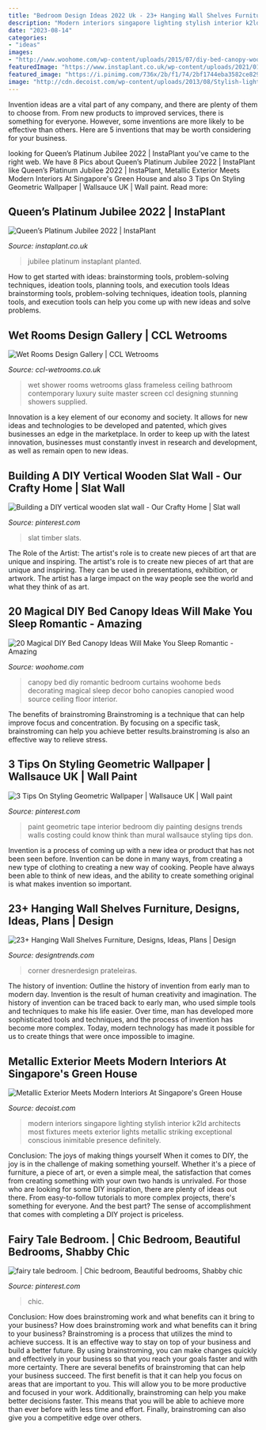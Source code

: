 ```yaml
---
title: "Bedroom Design Ideas 2022 Uk - 23+ Hanging Wall Shelves Furniture, Designs, Ideas, Plans"
description: "Modern interiors singapore lighting stylish interior k2ld architects most fixtures meets exterior lights metallic striking exceptional conscious inimitable presence definitely"
date: "2023-08-14"
categories:
- "ideas"
images:
- "http://www.woohome.com/wp-content/uploads/2015/07/diy-bed-canopy-woohome-5.jpg"
featuredImage: "https://www.instaplant.co.uk/wp-content/uploads/2021/01/3D-Crown-4m-high-980x1505.jpg"
featured_image: "https://i.pinimg.com/736x/2b/f1/74/2bf1744eba3582ce82907cffff88f7fb--christmas-bedroom-white-christmas.jpg"
image: "http://cdn.decoist.com/wp-content/uploads/2013/08/Stylish-lighting-fixtures.jpg"
---
```



Invention ideas are a vital part of any company, and there are plenty of them to choose from. From new products to improved services, there is something for everyone. However, some inventions are more likely to be effective than others. Here are 5 inventions that may be worth considering for your business.

	

		
looking for Queen’s Platinum Jubilee 2022 | InstaPlant you've came to the right web. We have 8 Pics about Queen’s Platinum Jubilee 2022 | InstaPlant like Queen’s Platinum Jubilee 2022 | InstaPlant, Metallic Exterior Meets Modern Interiors At Singapore&#039;s Green House and also 3 Tips On Styling Geometric Wallpaper | Wallsauce UK | Wall paint. Read more:
		
    
## Queen’s Platinum Jubilee 2022 | InstaPlant

<img loading=lazy src="https://www.instaplant.co.uk/wp-content/uploads/2021/01/3D-Crown-4m-high-980x1505.jpg" onerror="this.onerror=null;this.src='https://tse4.mm.bing.net/th?id=OIP.5aLEJJYSLDFj4csSLZdEQQHaLX&amp;pid=15.1';" alt="Queen’s Platinum Jubilee 2022 | InstaPlant">

_Source: instaplant.co.uk_

>jubilee platinum instaplant planted. 

	

How to get started with ideas: brainstorming tools, problem-solving techniques, ideation tools, planning tools, and execution tools
Ideas brainstorming tools, problem-solving techniques, ideation tools, planning tools, and execution tools can help you come up with new ideas and solve problems.

    
## Wet Rooms Design Gallery | CCL Wetrooms

<img loading=lazy src="https://www.ccl-wetrooms.co.uk/wp-content/uploads/2013/10/gal-04.jpg" onerror="this.onerror=null;this.src='https://tse4.mm.bing.net/th?id=OIP.esL3ufJDe6pQPFgWGIRmvQHaLJ&amp;pid=15.1';" alt="Wet Rooms Design Gallery | CCL Wetrooms">

_Source: ccl-wetrooms.co.uk_

>wet shower rooms wetrooms glass frameless ceiling bathroom contemporary luxury suite master screen ccl designing stunning showers supplied. 

	

Innovation is a key element of our economy and society. It allows for new ideas and technologies to be developed and patented, which gives businesses an edge in the marketplace. In order to keep up with the latest innovation, businesses must constantly invest in research and development, as well as remain open to new ideas.

    
## Building A DIY Vertical Wooden Slat Wall - Our Crafty Home | Slat Wall

<img loading=lazy src="https://i.pinimg.com/736x/60/02/c9/6002c9213cbe89c3fd799be5f1846bc2.jpg" onerror="this.onerror=null;this.src='https://tse1.mm.bing.net/th?id=OIP.ztMixkoJrR1VMu4HBgJsTQHaJ3&amp;pid=15.1';" alt="Building a DIY vertical wooden slat wall - Our Crafty Home | Slat wall">

_Source: pinterest.com_

>slat timber slats. 

	

The Role of the Artist: The artist's role is to create new pieces of art that are unique and inspiring.
The artist's role is to create new pieces of art that are unique and inspiring. They can be used in presentations, exhibition, or artwork. The artist has a large impact on the way people see the world and what they think of as art.

    
## 20 Magical DIY Bed Canopy Ideas Will Make You Sleep Romantic - Amazing

<img loading=lazy src="http://www.woohome.com/wp-content/uploads/2015/07/diy-bed-canopy-woohome-5.jpg" onerror="this.onerror=null;this.src='https://tse1.mm.bing.net/th?id=OIP.rSlS-P24WMJJJnProar_iAHaLF&amp;pid=15.1';" alt="20 Magical DIY Bed Canopy Ideas Will Make You Sleep Romantic - Amazing">

_Source: woohome.com_

>canopy bed diy romantic bedroom curtains woohome beds decorating magical sleep decor boho canopies canopied wood source ceiling floor interior. 

	

The benefits of brainstroming
Brainstroming is a technique that can help improve focus and concentration. By focusing on a specific task, brainstroming can help you achieve better results.brainstroming is also an effective way to relieve stress.

    
## 3 Tips On Styling Geometric Wallpaper | Wallsauce UK | Wall Paint

<img loading=lazy src="https://i.pinimg.com/736x/15/74/86/157486c68994f21243740b39ac261b95.jpg" onerror="this.onerror=null;this.src='https://tse1.mm.bing.net/th?id=OIP.4BHSF3sjyDl2_24nkyi2oAHaLH&amp;pid=15.1';" alt="3 Tips On Styling Geometric Wallpaper | Wallsauce UK | Wall paint">

_Source: pinterest.com_

>paint geometric tape interior bedroom diy painting designs trends walls costing could know think than mural wallsauce styling tips don. 

	

Invention is a process of coming up with a new idea or product that has not been seen before. Invention can be done in many ways, from creating a new type of clothing to creating a new way of cooking. People have always been able to think of new ideas, and the ability to create something original is what makes invention so important.

    
## 23+ Hanging Wall Shelves Furniture, Designs, Ideas, Plans | Design

<img loading=lazy src="https://images.designtrends.com/wp-content/uploads/2016/03/02114803/Modern-Hanging-Corner-Shelves-.jpeg" onerror="this.onerror=null;this.src='https://tse2.mm.bing.net/th?id=OIP.zMJMltLL08qrpk6uyDEU-wHaLH&amp;pid=15.1';" alt="23+ Hanging Wall Shelves Furniture, Designs, Ideas, Plans | Design">

_Source: designtrends.com_

>corner dresnerdesign prateleiras. 

	

The history of invention: Outline the history of invention from early man to modern day.
Invention is the result of human creativity and imagination. The history of invention can be traced back to early man, who used simple tools and techniques to make his life easier. Over time, man has developed more sophisticated tools and techniques, and the process of invention has become more complex. Today, modern technology has made it possible for us to create things that were once impossible to imagine.

    
## Metallic Exterior Meets Modern Interiors At Singapore&#039;s Green House

<img loading=lazy src="http://cdn.decoist.com/wp-content/uploads/2013/08/Stylish-lighting-fixtures.jpg" onerror="this.onerror=null;this.src='https://tse4.mm.bing.net/th?id=OIP.-VU5w9luM5Wz7V_KhL9-JwHaLH&amp;pid=15.1';" alt="Metallic Exterior Meets Modern Interiors At Singapore&#039;s Green House">

_Source: decoist.com_

>modern interiors singapore lighting stylish interior k2ld architects most fixtures meets exterior lights metallic striking exceptional conscious inimitable presence definitely. 

	

Conclusion: The joys of making things yourself
When it comes to DIY, the joy is in the challenge of making something yourself. Whether it's a piece of furniture, a piece of art, or even a simple meal, the satisfaction that comes from creating something with your own two hands is unrivaled.
For those who are looking for some DIY inspiration, there are plenty of ideas out there. From easy-to-follow tutorials to more complex projects, there's something for everyone. And the best part? The sense of accomplishment that comes with completing a DIY project is priceless.

    
## Fairy Tale Bedroom. | Chic Bedroom, Beautiful Bedrooms, Shabby Chic

<img loading=lazy src="https://i.pinimg.com/736x/2b/f1/74/2bf1744eba3582ce82907cffff88f7fb--christmas-bedroom-white-christmas.jpg" onerror="this.onerror=null;this.src='https://tse3.mm.bing.net/th?id=OIP.zmyqzOUyRmF7KfxOqOGjkQHaJ4&amp;pid=15.1';" alt="fairy tale bedroom. | Chic bedroom, Beautiful bedrooms, Shabby chic">

_Source: pinterest.com_

>chic. 

	

Conclusion: How does brainstroming work and what benefits can it bring to your business?
How does brainstroming work and what benefits can it bring to your business? Brainstroming is a process that utilizes the mind to achieve success. It is an effective way to stay on top of your business and build a better future. By using brainstroming, you can make changes quickly and effectively in your business so that you reach your goals faster and with more certainty. There are several benefits of brainstroming that can help your business succeed. The first benefit is that it can help you focus on areas that are important to you. This will allow you to be more productive and focused in your work. Additionally, brainstroming can help you make better decisions faster. This means that you will be able to achieve more than ever before with less time and effort. Finally, brainstroming can also give you a competitive edge over others.

